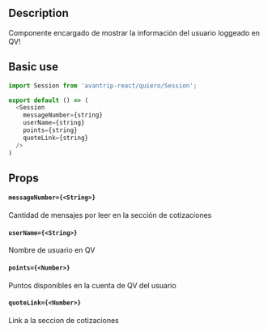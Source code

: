## Description
Componente encargado de mostrar la información del usuario loggeado en QV!

## Basic use

```javascript
import Session from 'avantrip-react/quiero/Session';

export default () => (
  <Session
    messageNumber={string}
    userName={string}
    points={string}
    quoteLink={string}
  />
)
```


## Props

#### `messageNumber={<String>}`
Cantidad de mensajes por leer en la sección de cotizaciones

#### `userName={<String>}`
Nombre de usuario en QV

#### `points={<Number>}`
Puntos disponibles en la cuenta de QV del usuario

#### `quoteLink={<Number>}`
Link a la seccion de cotizaciones
